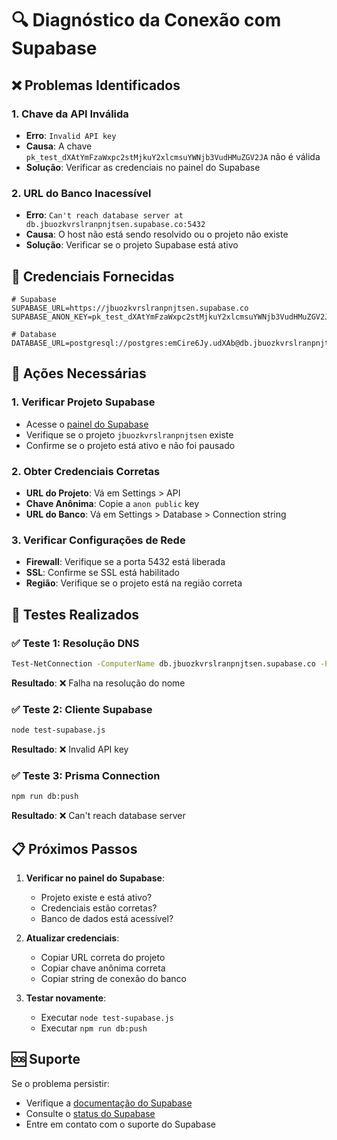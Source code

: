# 🔍 Diagnóstico da Conexão com Supabase

## ❌ Problemas Identificados

### 1. **Chave da API Inválida**
- **Erro**: `Invalid API key`
- **Causa**: A chave `pk_test_dXAtYmFzaWxpc2stMjkuY2xlcmsuYWNjb3VudHMuZGV2JA` não é válida
- **Solução**: Verificar as credenciais no painel do Supabase

### 2. **URL do Banco Inacessível**
- **Erro**: `Can't reach database server at db.jbuozkvrslranpnjtsen.supabase.co:5432`
- **Causa**: O host não está sendo resolvido ou o projeto não existe
- **Solução**: Verificar se o projeto Supabase está ativo

## 🔧 Credenciais Fornecidas

```env
# Supabase
SUPABASE_URL=https://jbuozkvrslranpnjtsen.supabase.co
SUPABASE_ANON_KEY=pk_test_dXAtYmFzaWxpc2stMjkuY2xlcmsuYWNjb3VudHMuZGV2JA

# Database
DATABASE_URL=postgresql://postgres:emCire6Jy.udXAb@db.jbuozkvrslranpnjtsen.supabase.co:5432/postgres
```

## 🚨 Ações Necessárias

### 1. **Verificar Projeto Supabase**
- Acesse o [painel do Supabase](https://supabase.com/dashboard)
- Verifique se o projeto `jbuozkvrslranpnjtsen` existe
- Confirme se o projeto está ativo e não foi pausado

### 2. **Obter Credenciais Corretas**
- **URL do Projeto**: Vá em Settings > API
- **Chave Anônima**: Copie a `anon public` key
- **URL do Banco**: Vá em Settings > Database > Connection string

### 3. **Verificar Configurações de Rede**
- **Firewall**: Verifique se a porta 5432 está liberada
- **SSL**: Confirme se SSL está habilitado
- **Região**: Verifique se o projeto está na região correta

## 🔄 Testes Realizados

### ✅ **Teste 1: Resolução DNS**
```bash
Test-NetConnection -ComputerName db.jbuozkvrslranpnjtsen.supabase.co -Port 5432
```
**Resultado**: ❌ Falha na resolução do nome

### ✅ **Teste 2: Cliente Supabase**
```bash
node test-supabase.js
```
**Resultado**: ❌ Invalid API key

### ✅ **Teste 3: Prisma Connection**
```bash
npm run db:push
```
**Resultado**: ❌ Can't reach database server

## 📋 Próximos Passos

1. **Verificar no painel do Supabase**:
   - Projeto existe e está ativo?
   - Credenciais estão corretas?
   - Banco de dados está acessível?

2. **Atualizar credenciais**:
   - Copiar URL correta do projeto
   - Copiar chave anônima correta
   - Copiar string de conexão do banco

3. **Testar novamente**:
   - Executar `node test-supabase.js`
   - Executar `npm run db:push`

## 🆘 Suporte

Se o problema persistir:
- Verifique a [documentação do Supabase](https://supabase.com/docs)
- Consulte o [status do Supabase](https://status.supabase.com)
- Entre em contato com o suporte do Supabase

